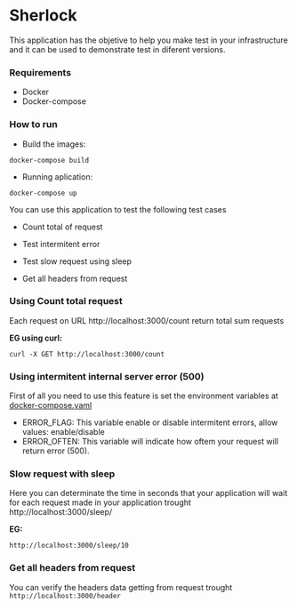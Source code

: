 # Sherlock

This application has the objetive to help you make test in your infrastructure and it can be used to demonstrate test in diferent versions.

### Requirements 
* Docker 
* Docker-compose

### How to run
* Build the images: 
```
docker-compose build
```
* Running aplication: 
```
docker-compose up
```

You can use this application to test the following test cases

* Count total of request

* Test intermitent error

* Test slow request using sleep

* Get all headers from request

### Using Count total request
Each request on URL http://localhost:3000/count return total sum requests 

**EG using curl:**

```
curl -X GET http://localhost:3000/count 
```

### Using intermitent internal server error (500)
First of all you need to use this feature is set the environment variables at [docker-compose.yaml](https://github.com/rafavilvert/sherlock/blob/master/docker-compose.yml#L4)

- ERROR_FLAG: This variable enable or disable intermitent errors, allow values: enable/disable
- ERROR_OFTEN: This variable will indicate how oftem your request will return error (500).

### Slow request with sleep
Here you can determinate the time in seconds that your application will wait for each request made in your application trought http://localhost:3000/sleep/

**EG:**
```
http://localhost:3000/sleep/10
```
### Get all headers from request
You can verify the headers data getting from request trought ```http://localhost:3000/header```